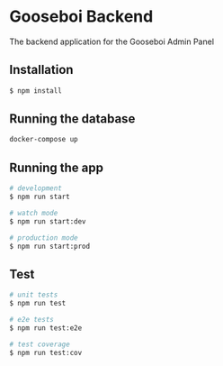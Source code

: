 # Gooseboi Backend
The backend application for the Gooseboi Admin Panel

## Installation

```bash
$ npm install
```
## Running the database
```bash
docker-compose up
```

## Running the app

```bash
# development
$ npm run start

# watch mode
$ npm run start:dev

# production mode
$ npm run start:prod
```

## Test

```bash
# unit tests
$ npm run test

# e2e tests
$ npm run test:e2e

# test coverage
$ npm run test:cov
```
